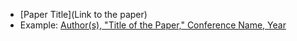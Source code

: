 - [Paper Title](Link to the paper)
- Example: [Author(s), "Title of the Paper," Conference Name, Year](http://link_to_the_paper.com)
